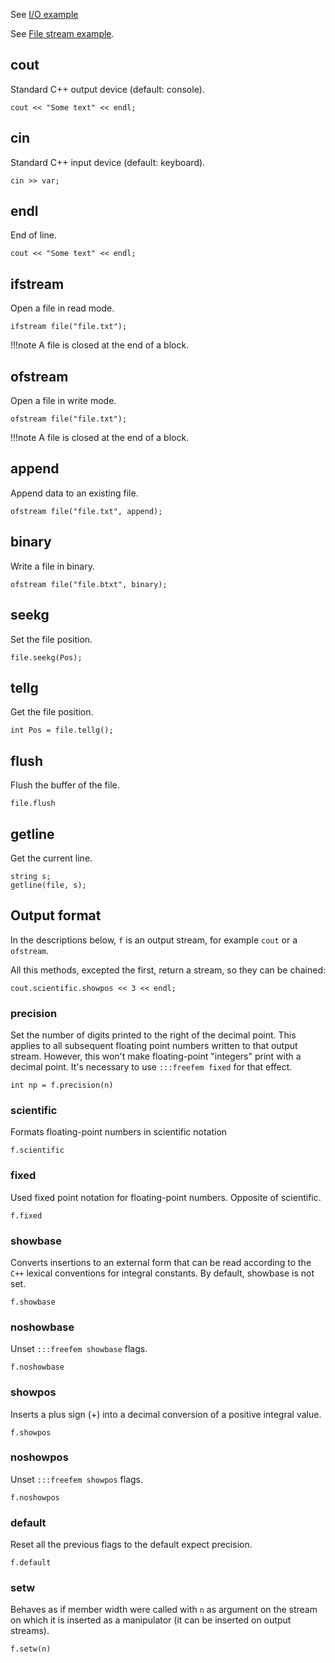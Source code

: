 See [I/O example](/examples/#io)

See [File stream example](/examples/file-stream).

## cout
Standard C++ output device (default: console).

```freefem
cout << "Some text" << endl;
```

## cin
Standard C++ input device (default: keyboard).

```freefem
cin >> var;
```

## endl

End of line.

```freefem
cout << "Some text" << endl;
```

## ifstream
Open a file in read mode.
```freefem
ifstream file("file.txt");
```

!!!note
	A file is closed at the end of a block.

## ofstream
Open a file in write mode.
```freefem
ofstream file("file.txt");
```

!!!note
	A file is closed at the end of a block.

## append
Append data to an existing file.
```freefem
ofstream file("file.txt", append);
```

## binary
Write a file in binary.
```freefem
ofstream file("file.btxt", binary);
```

## seekg
Set the file position.
```freefem
file.seekg(Pos);
```

## tellg
Get the file position.
```freefem
int Pos = file.tellg();
```

## flush
Flush the buffer of the file.
```freefem
file.flush
```

## getline
Get the current line.
```freefem
string s;
getline(file, s);
```

## Output format

In the descriptions below, `f` is an output stream, for example `cout` or a `ofstream`.

All this methods, excepted the first, return a stream, so they can be chained:
```freefem
cout.scientific.showpos << 3 << endl;
```

### precision

Set the number of digits printed to the right of the decimal point. This applies to all subsequent floating point numbers written to that output stream. However, this won't make floating-point "integers" print with a decimal point. It's necessary to use `:::freefem fixed` for that effect.

```freefem
int np = f.precision(n)
```

### scientific

Formats floating-point numbers in scientific notation

```freefem
f.scientific
```

### fixed

Used fixed point notation for floating-point numbers. Opposite of scientific.

```freefem
f.fixed
```

### showbase

Converts insertions to an external form that can be read according to the `C++` lexical conventions for integral constants. By default, showbase is not set.

```freefem
f.showbase
```

### noshowbase

Unset `:::freefem showbase` flags.

```freefem
f.noshowbase
```

### showpos

Inserts a plus sign (+) into a decimal conversion of a positive integral value.

```freefem
f.showpos
```

### noshowpos

Unset `:::freefem showpos` flags.

```freefem
f.noshowpos
```

### default

Reset all the previous flags to the default expect precision.

```freefem
f.default
```

### setw

Behaves as if member width were called with `n` as argument on the stream on which it is inserted as a manipulator (it can be inserted on output streams).

```freefem
f.setw(n)
```
